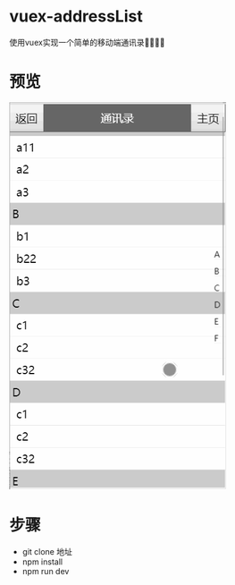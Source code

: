 # vuex-addressList
使用vuex实现一个简单的移动端通讯录:ledger::blue_book::orange_book::notebook:
# 预览

![img](https://github.com/longmimi/vuex-addressList/blob/master/src/assets/gif.gif)


# 步骤
* git clone 地址
* npm install
* npm run dev
